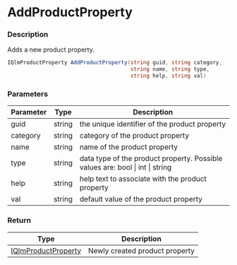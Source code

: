 # AddProductProperty

### Description

Adds a new product property.

```c#
IQlmProductProperty AddProductProperty(string guid, string category, 
                                       string name, string type, 
                                       string help, string val)
```

### Parameters

| Parameter |  Type  | Description                                                                   |
| --------- | :----: | ----------------------------------------------------------------------------- |
| guid      | string | the unique identifier of the product property                                 |
| category  | string | category of the product property                                              |
| name      | string | name of the product property                                                  |
| type      | string | data type of the product property. Possible values are: bool \| int \| string |
| help      | string | help text to associate with the product property                              |
| val       | string | default value of the product property                                         |

### Return

| Type                                  | Description                    |
| ------------------------------------- | ------------------------------ |
| [IQlmProductProperty](doc:overview-7) | Newly created product property |
